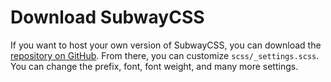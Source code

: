 # Download SubwayCSS
If you want to host your own version of SubwayCSS, you can download the [repository on GitHub](https://github.com/5qc/SubwayCSS). From there, you can customize `scss/_settings.scss`. You can change the prefix, font, font weight, and many more settings.
